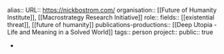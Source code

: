alias::
URL:: https://nickbostrom.com/
organisation:: [[Future of Humanity Institute]], [[Macrostrategy Research Initiative]] 
role::
fields:: [[existential threat]], [[future of humanity]] 
publications-productions:: [[Deep Utopia - Life and Meaning in a Solved World]] 
tags:: person
project::
public:: true

-